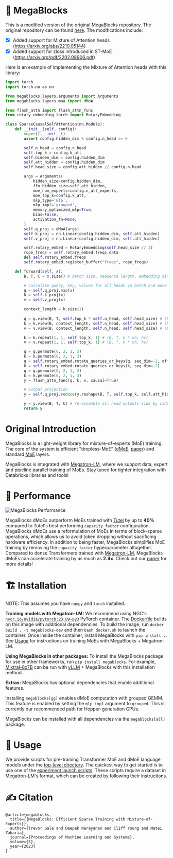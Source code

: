 # :robot: MegaBlocks

This is a modified version of the original MegaBlocks repository. The original repository can be found [here](https://github.com/databricks/megablocks).
The modifications include:
- [x] Added support for Mixture of Attention heads (https://arxiv.org/abs/2210.05144)
- [x] Added support for zloss introduced in ST-MoE (https://arxiv.org/pdf/2202.08906.pdf)

Here is an example of implementing the Mixture of Attention heads with this library:
```python
import torch
import torch.nn as nn

from megablocks.layers.arguments import Arguments
from megablocks.layers.moa import dMoA

from flash_attn import flash_attn_func
from rotary_embedding_torch import RotaryEmbedding

class SparseCausalSelfAttention(nn.Module):
    def __init__(self, config):
        super().__init__()
        assert config.hidden_dim % config.n_head == 0

        self.n_head = config.n_head
        self.top_k = config.k_att
        self.hidden_dim = config.hidden_dim
        self.att_hidden = config.hidden_dim
        self.head_size = config.att_hidden // config.n_head

        args = Arguments(
            hidden_size=config.hidden_dim,
            ffn_hidden_size=self.att_hidden,
            moe_num_experts=config.n_att_experts,
            moe_top_k=config.k_att,
            mlp_type='mlp',
            mlp_impl='grouped',
            memory_optimized_mlp=True,
            bias=False,
            activation_fn=None,
        )
        self.q_proj = dMoA(args)
        self.k_proj = nn.Linear(config.hidden_dim, self.att_hidden)
        self.v_proj = nn.Linear(config.hidden_dim, self.att_hidden)

        self.rotary_embed = RotaryEmbedding(self.head_size // 2)
        rope_freqs = self.rotary_embed.freqs.data
        del self.rotary_embed.freqs
        self.rotary_embed.register_buffer("freqs", rope_freqs)

    def forward(self, x):
        B, T, C = x.size() # batch size, sequence length, embedding dimensionality (n_embd)

        # calculate query, key, values for all heads in batch and move head forward to be the batch dim
        q = self.q_proj.map(x)
        k = self.k_proj(x)
        v = self.v_proj(x)

        context_length = k.size(1)
        
        q = q.view(B, T, self.top_k * self.n_head, self.head_size) # (B, T, k * nh, hs)
        k = k.view(B, context_length, self.n_head, self.head_size) # (B, T, nh, hs)
        v = v.view(B, context_length, self.n_head, self.head_size) # (B, T, nh, hs)

        k = k.repeat(1, 1, self.top_k, 1) # (B, T, k * nh, hs)
        v = v.repeat(1, 1, self.top_k, 1) # (B, T, k * nh, hs)

        q = q.permute(0, 2, 1, 3)
        k = k.permute(0, 2, 1, 3)
        q = self.rotary_embed.rotate_queries_or_keys(q, seq_dim=-2, offset=context_length - T)
        k = self.rotary_embed.rotate_queries_or_keys(k, seq_dim=-2)
        q = q.permute(0, 2, 1, 3)
        k = k.permute(0, 2, 1, 3)
        y = flash_attn_func(q, k, v, causal=True)

        # output projection
        y = self.q_proj.reduce(y.reshape(B, T, self.top_k, self.att_hidden).type_as(x))

        y = y.view(B, T, C) # re-assemble all head outputs side by side
        return y
```

# Original Introduction
MegaBlocks is a light-weight library for mixture-of-experts (MoE) training. The core of the system is efficient "dropless-MoE" ([dMoE](megablocks/layers/dmoe.py), [paper](https://arxiv.org/abs/2211.15841)) and standard [MoE](megablocks/layers/moe.py) layers.

MegaBlocks is integrated with [Megatron-LM](https://github.com/NVIDIA/Megatron-LM), where we support data, expert and pipeline parallel training of MoEs. Stay tuned for tighter integration with Databricks libraries and tools!

# :rocket: Performance

![MegaBlocks Performance](media/dropping_end_to_end.png)

MegaBlocks dMoEs outperform MoEs trained with [Tutel](https://github.com/microsoft/tutel) by up to **40%** compared to Tutel's best performing `capacity_factor` configuration. MegaBlocks dMoEs use a reformulation of MoEs in terms of block-sparse operations, which allows us to avoid token dropping without sacrificing hardware efficiency. In addition to being faster, MegaBlocks simplifies MoE training by removing the `capacity_factor` hyperparameter altogether. Compared to dense Transformers trained with [Megatron-LM](https://github.com/NVIDIA/Megatron-LM), MegaBlocks dMoEs can accelerate training by as much as **2.4x**. Check out our [paper](https://arxiv.org/abs/2211.15841) for more details!

# :building_construction: Installation

NOTE: This assumes you have `numpy` and `torch` installed.

**Training models with Megatron-LM:** We recommend using NGC's [`nvcr.io/nvidia/pytorch:23.09-py3`](https://catalog.ngc.nvidia.com/orgs/nvidia/containers/pytorch/tags) PyTorch container. The [Dockerfile](Dockerfile) builds on this image with additional dependencies. To build the image, run `docker build . -t megablocks-dev` and then `bash docker.sh` to launch the container. Once inside the container, install MegaBlocks with `pip install .`. See [Usage](#steam_locomotive-usage) for instructions on training MoEs with MegaBlocks + Megatron-LM.

**Using MegaBlocks in other packages:** To install the MegaBlocks package for use in other frameworks, run `pip install megablocks`. For example, [Mixtral-8x7B](https://mistral.ai/news/mixtral-of-experts/) can be run with [vLLM](https://github.com/vllm-project/vllm) + MegaBlocks with this installation method.

**Extras:** MegaBlocks has optional dependencies that enable additional features.

Installing `megablocks[gg]` enables dMoE computation with grouped GEMM. This feature is enabled by setting the `mlp_impl` argument to `grouped`. This is currently our recommended path for Hopper-generation GPUs.

MegaBlocks can be installed with all dependencies via the `megablocks[all]` package.

# :steam_locomotive: Usage

We provide scripts for pre-training Transformer MoE and dMoE language models under the [top-level directory](megablocks/). The quickest way to get started is to use one of the [experiment launch scripts](exp/). These scripts require a dataset in Megatron-LM's format, which can be created by following their [instructions](https://github.com/NVIDIA/Megatron-LM#data-preprocessing).

# :writing_hand: Citation

```
@article{megablocks,
  title={{MegaBlocks: Efficient Sparse Training with Mixture-of-Experts}},
  author={Trevor Gale and Deepak Narayanan and Cliff Young and Matei Zaharia},
  journal={Proceedings of Machine Learning and Systems},
  volume={5},
  year={2023}
}
```
